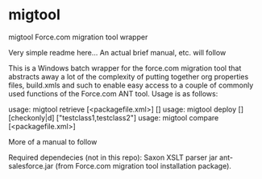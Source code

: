 # migtool
migtool Force.com migration tool wrapper

Very simple readme here... An actual brief manual, etc. will follow

This is a Windows batch wrapper for the force.com migration tool that abstracts away a lot of the complexity of putting together org properties files, build.xmls and such to enable easy access to a couple of commonly used functions of the Force.com ANT tool.
Usage is as follows:


usage: migtool retrieve <propertyfile> [<packagefile.xml>] [<outputfilename>]
usage: migtool deploy <propertyfile> [<directoryname>] [checkonly|d] ["testclass1,testclass2"]
usage: migtool compare <sourcepropertyfile> <targetpropertyfile> [<packagefile.xml>]

More of a manual to follow

Required dependecies (not in this repo): 
Saxon XSLT parser jar
ant-salesforce.jar (from Force.com migration tool installation package).
